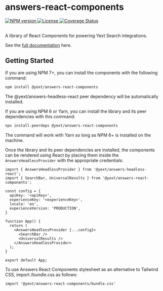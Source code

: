 # answers-react-components

<div>
  <a href="https://npmjs.org/package/@yext/answers-react-components">
    <img src="https://img.shields.io/npm/v/@yext/answers-react-components" alt="NPM version"/>
  </a>
  <a href="./LICENSE">
    <img src="https://img.shields.io/badge/License-BSD%203--Clause-blue.svg" alt="License"/>
  </a>
  <a href='https://coveralls.io/github/yext/answers-react-components?branch=main'>
    <img src='https://coveralls.io/repos/github/yext/answers-react-components/badge.svg?branch=main' alt='Coverage Status' />
  </a>
</div>
<br>

A library of React Components for powering Yext Search integrations.

See the [full documentation](./docs/answers-react-components.md) here.

## Getting Started

If you are using NPM 7+, you can install the components with the following command:

```bash
npm install @yext/answers-react-components
```
The @yext/answers-headless-react peer dependency will be automatically installed.

If you are using NPM 6 or Yarn, you can install the library and its peer dependencies with this command:
```bash
npx install-peerdeps @yext/answers-react-components
```
The command will work with Yarn so long as NPM 6+ is installed on the machine.

Once the library and its peer dependencies are installed, the components can be rendered using React by placing them inside the `AnswersHeadlessProvider` with the appropriate credentials:

```tsx
import { AnswersHeadlessProvider } from '@yext/answers-headless-react';
import { SearchBar, UniversalResults } from '@yext/answers-react-components';

const config = {
  apiKey: '<apiKey>',
  experienceKey: '<experienceKey>',
  locale: 'en',
  experienceVersion: 'PRODUCTION',
}

function App() {
  return (
    <AnswersHeadlessProvider {...config}>
      <SearchBar />
      <UniversalResults />
    </AnswersHeadlessProvider>
  );
}

export default App;
```

To use Answers React Components stylesheet as an alternative to Tailwind CSS, import /bundle.css as follows:

```tsx
import '@yext/answers-react-components/bundle.css'
```